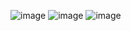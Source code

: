 ![image](https://github.com/user-attachments/assets/1c9238bd-612e-4005-b440-df41e554cbc9)
![image](https://github.com/user-attachments/assets/7ef1f588-b4a5-440d-bae4-2d8c6fcfa9c4)
![image](https://github.com/user-attachments/assets/a5ea2679-826e-4c7f-9041-7ad309beab69)
